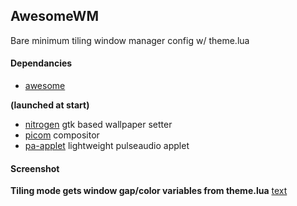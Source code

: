 
## AwesomeWM

Bare minimum tiling window manager config w/ theme.lua

#### Dependancies

* [awesome](https://awesomewm.org/)

**(launched at start)**

* [nitrogen](https://github.com/l3ib/nitrogen) gtk based wallpaper setter
* [picom](https://github.com/yshui/picom) compositor
* [pa-applet](https://github.com/fernandotcl/pa-applet) lightweight pulseaudio applet

#### Screenshot
**Tiling mode gets window gap/color variables from theme.lua**
[text](demo.png)

